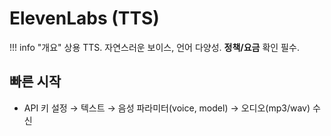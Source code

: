 # ElevenLabs (TTS)

!!! info "개요"
    상용 TTS. 자연스러운 보이스, 언어 다양성. **정책/요금** 확인 필수.

## 빠른 시작
- API 키 설정 → 텍스트 → 음성 파라미터(voice, model) → 오디오(mp3/wav) 수신
